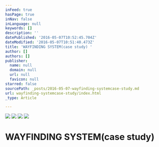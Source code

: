 ```yaml
---
inFeed: true
hasPage: true
inNav: false
inLanguage: null
keywords: []
description: ''
datePublished: '2016-05-07T10:52:45.704Z'
dateModified: '2016-05-07T10:51:40.473Z'
title: 'WAYFINDING SYSTEM(case study) '
author: []
authors: []
publisher:
  name: null
  domain: null
  url: null
  favicon: null
starred: false
sourcePath: _posts/2016-05-07-wayfinding-systemcase-study.md
url: wayfinding-systemcase-study/index.html
_type: Article

---
```

![](https://the-grid-user-content.s3-us-west-2.amazonaws.com/2798160b-1d89-4af4-b278-4c58c4a53a05.jpg)
![](https://the-grid-user-content.s3-us-west-2.amazonaws.com/de0eef4c-80a3-444a-bc30-15b4ea8dce26.jpg)
![](https://the-grid-user-content.s3-us-west-2.amazonaws.com/e96063e8-38bc-4328-9382-0332f8eeabce.jpg)
![](https://the-grid-user-content.s3-us-west-2.amazonaws.com/18aac781-8693-49b6-92e3-a9f633363904.jpg)

# WAYFINDING SYSTEM(case study)